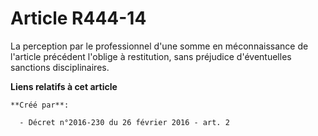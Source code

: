 # Article R444-14

La perception par le professionnel d'une somme en méconnaissance de l'article précédent l'oblige à restitution, sans
préjudice d'éventuelles sanctions disciplinaires.

**Liens relatifs à cet article**

	**Créé par**:

	  - Décret n°2016-230 du 26 février 2016 - art. 2
